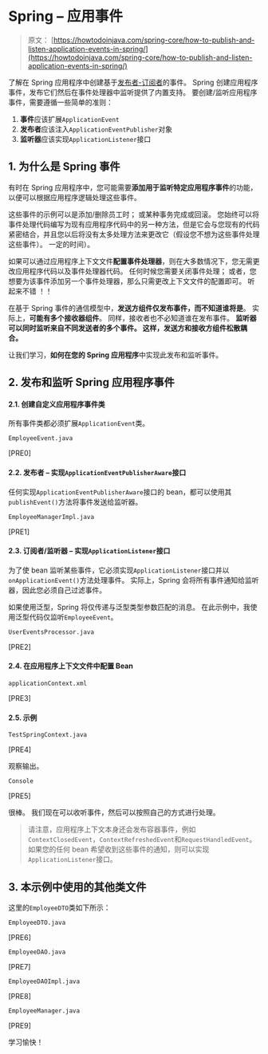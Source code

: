 # Spring – 应用事件

> 原文： [https://howtodoinjava.com/spring-core/how-to-publish-and-listen-application-events-in-spring/](https://howtodoinjava.com/spring-core/how-to-publish-and-listen-application-events-in-spring/)

了解在 Spring 应用程序中创建基于[发布者-订阅者](https://howtodoinjava.com/jms/jms-publish-subscribe-message-example/)的事件。 Spring 创建应用程序事件，发布它们然后在事件处理器中监听提供了内置支持。 要创建/监听应用程序事件，需要遵循一些简单的准则：

1.  **事件**应该扩展`ApplicationEvent`
2.  **发布者**应该注入`ApplicationEventPublisher`对象
3.  **监听器**应该实现`ApplicationListener`接口

## 1\. 为什么是 Spring 事件

有时在 Spring 应用程序中，您可能需要**添加用于监听特定应用程序事件**的功能，以便可以根据应用程序逻辑处理这些事件。

这些事件的示例可以是添加/删除员工时； 或某种事务完成或回滚。 您始终可以将事件处理代码编写为现有应用程序代码中的另一种方法，但是它会与您现有的代码紧密结合，并且您以后将没有太多处理方法来更改它（假设您不想为这些事件处理这些事件）。 一定的时间）。

如果可以通过应用程序上下文文件**配置事件处理器**，则在大多数情况下，您无需更改应用程序代码以及事件处理器代码。 任何时候您需要关闭事件处理； 或者，您想要为该事件添加另一个事件处理器，那么只需更改上下文文件的配置即可。 听起来不错 ！！

在基于 Spring 事件的通信模型中，**发送方组件仅发布事件，而不知道谁将是**。 实际上，**可能有多个接收器组件**。 同样，接收者也不必知道谁在发布事件。 **监听器可以同时监听来自不同发送者的多个事件。 这样，发送方和接收方组件松散耦合。**

让我们学习，**如何在您的 Spring 应用程序**中实现此发布和监听事件。

## 2\. 发布和监听 Spring 应用程序事件

#### 2.1. 创建自定义应用程序事件类

所有事件类都必须扩展`ApplicationEvent`类。

`EmployeeEvent.java`

[PRE0]

#### 2.2. 发布者 – 实现`ApplicationEventPublisherAware`接口

任何实现`ApplicationEventPublisherAware`接口的 bean，都可以使用其`publishEvent()`方法将事件发送给监听器。

`EmployeeManagerImpl.java`

[PRE1]

#### 2.3. 订阅者/监听器 – 实现`ApplicationListener`接口

为了使 bean 监听某些事件，它必须实现`ApplicationListener`接口并以`onApplicationEvent()`方法处理事件。 实际上，Spring 会将所有事件通知给监听器，因此您必须自己过滤事件。

如果使用泛型，Spring 将仅传递与泛型类型参数匹配的消息。 在此示例中，我使用泛型代码仅监听`EmployeeEvent`。

`UserEventsProcessor.java`

[PRE2]

#### 2.4. 在应用程序上下文文件中配置 Bean

`applicationContext.xml`

[PRE3]

#### 2.5. 示例

`TestSpringContext.java`

[PRE4]

观察输出。

`Console`

[PRE5]

很棒。 我们现在可以收听事件，然后可以按照自己的方式进行处理。

> 请注意，应用程序上下文本身还会发布容器事件，例如`ContextClosedEvent`，`ContextRefreshedEvent`和`RequestHandledEvent`。 如果您的任何 bean 希望收到这些事件的通知，则可以实现`ApplicationListener`接口。

## 3\. 本示例中使用的其他类文件

这里的`EmployeeDTO`类如下所示：

`EmployeeDTO.java`

[PRE6]

`EmployeeDAO.java`

[PRE7]

`EmployeeDAOImpl.java`

[PRE8]

`EmployeeManager.java`

[PRE9]

学习愉快！